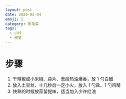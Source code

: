 ```yaml
---
layout: post
date: 2020-02-04
emoji: 🥔
category: 家常菜
tags:
  - 小炒
  - 根茎
---
```


# 步骤

1. 干辣椒或小米椒、蒜片、葱段热油爆香，放 1 勺白醋
2. 放入土豆丝，十几秒后一定小火，放入 1 勺盐、1 勺鸡精
3. 快熟的时候放蒜苗提味，适当加入少许红油